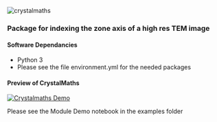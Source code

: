 
![crystalmaths](https://crystalmaths.github.com/images/crystalmaths.png)

### Package for indexing the zone axis of a high res TEM image

#### Software Dependancies

- Python 3
- Please see the file environment.yml for the needed packages

#### Preview of CrystalMaths
[![Crystalmaths Demo](https://res.cloudinary.com/marcomontalbano/image/upload/v1584430647/video_to_markdown/images/youtube--sT46nRLCLZ8-c05b58ac6eb4c4700831b2b3070cd403.jpg)](https://www.youtube.com/watch?v=sT46nRLCLZ8 "Crystalmaths Demo")


Please see the Module Demo notebook in the examples folder